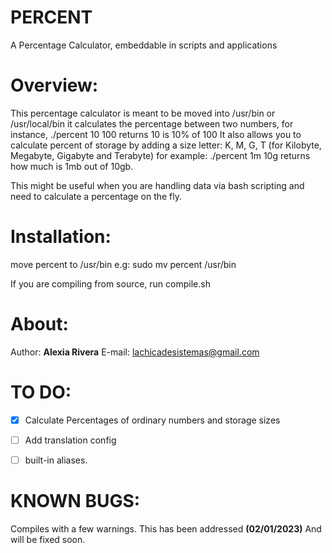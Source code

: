 # PERCENT
A Percentage Calculator, embeddable in scripts and applications

# Overview:

This percentage calculator is meant to be moved into /usr/bin or /usr/local/bin
it calculates the percentage between two numbers, for instance, ./percent 10 100 returns 10 is 10% of 100
It also allows you to calculate percent of storage by adding a size letter: K, M, G, T (for Kilobyte, Megabyte, Gigabyte and Terabyte)
for example: ./percent 1m 10g returns how much is 1mb out of 10gb. 

This might be useful when you are handling data via bash scripting and need to calculate a percentage on the fly.

# Installation:

move percent to /usr/bin
e.g: sudo mv percent /usr/bin

If you are compiling from source, run compile.sh 

# About:
Author: **Alexia Rivera**
E-mail: lachicadesistemas@gmail.com

# TO DO:

- [x] Calculate Percentages of ordinary numbers and storage sizes
- [ ] Add translation config
- [ ] built-in aliases.


# KNOWN BUGS:

Compiles with a few warnings. This has been addressed **(02/01/2023)** And will be fixed soon.


